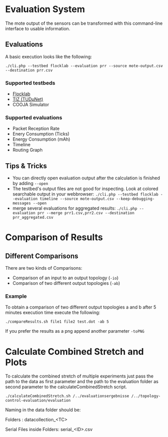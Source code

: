 # Evaluation System
The mote output of the sensors can be transformed with this command-line interface to usable information.

## Evaluations

A basic execution looks like the following:
```
./cli.php --testbed flocklab --evaluation prr --source mote-output.csv --destination prr.csv
```

### Supported testbeds
* [Flocklab](https://www.flocklab.ethz.ch/wiki/)
* [TIZ (TUDμNet)](http://www.tudunet.tu-darmstadt.de/)
* COOJA Simulator

### Supported evaluations
* Packet Reception Rate
* Enery Consumption (Ticks)
* Energy Consumption (mAh)
* Timeline
* Routing Graph

## Tips & Tricks
* You can directly open evaluation output after the calculation is finished by adding ``--open``
* The testbed's output files are not good for inspecting. Look at colored searchable output in your webbrowser: ``./cli.php --testbed flocklab --evaluation timeline --source mote-output.csv --keep-debugging-messages --open``
* merge several evaluations for aggregated results: ``./cli.php --evaluation prr --merge prr1.csv,prr2.csv --destination prr_aggregated.csv``

# Comparison of Results

## Different Comparisons

There are two kinds of Comparisons:
* Comparison of an input to an output topology (``-io``)
* Comparison of two different output topologies (``-ab``)

### Example
To obtain a comparison of two different output topologies a and b after 5 minutes execution time execute the following:
```
./compareResults.sh file1 file2 test.dot -ab 5
```
If you prefer the results as a png append another parameter ``-toPNG``

# Calculate Combined Stretch and Plots
To calculate the combined stretch of multiple experiments just pass the path to the data as first parameter and the path to the evaluation folder as second parameter to the calculateCombinedStretch script.
```
./calculateCombinedStretch.sh /../evaluationsergebnisse /../topology-control-evaluation/evaluation
```
Naming in the data folder should be:

Folders : datacollection_\<TC\>

Serial Files inside Folders: serial_\<ID\>.csv